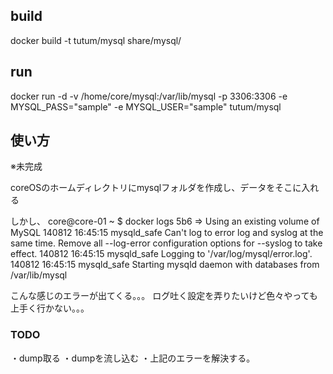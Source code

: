 
## build

docker build -t tutum/mysql share/mysql/

## run

docker run -d -v /home/core/mysql:/var/lib/mysql -p 3306:3306 -e MYSQL_PASS="sample" -e MYSQL_USER="sample" tutum/mysql

## 使い方

※未完成

coreOSのホームディレクトリにmysqlフォルダを作成し、データをそこに入れる

しかし、
core@core-01 ~ $ docker logs 5b6
=> Using an existing volume of MySQL
140812 16:45:15 mysqld_safe Can't log to error log and syslog at the same time.  Remove all --log-error configuration options for --syslog to take effect.
140812 16:45:15 mysqld_safe Logging to '/var/log/mysql/error.log'.
140812 16:45:15 mysqld_safe Starting mysqld daemon with databases from /var/lib/mysql

こんな感じのエラーが出てくる。。。
ログ吐く設定を弄りたいけど色々やっても上手く行かない。。。

### TODO

・dump取る
・dumpを流し込む
・上記のエラーを解決する。
